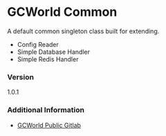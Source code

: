 # GCWorld Common

A default common singleton class built for extending.

  - Config Reader
  - Simple Database Handler
  - Simple Redis Handler

### Version
1.0.1

### Additional Information

* [GCWorld Public Gitlab](https://gitlab.konghack.com/groups/GCWorld)
